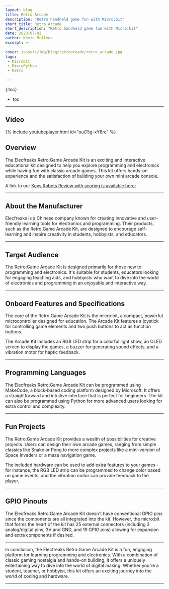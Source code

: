 ```yaml
---
layout: blog
title: Retro Arcade
description: "Retro handheld game fun with Micro:bit"
short_title: Retro Arcade
short_description: "Retro handheld game fun with Micro:bit"
date: 2023-07-02
author: Kevin McAleer
excerpt: >-
    
cover: /assets/img/blog/retroarcade/retro_arcade.jpg
tags: 
 - Microbit
 - MicroPython
 - Retro

---
```


{:toc}
* toc

---

## Video

{% include youtubeplayer.html id="ouC5g-xY6rc" %}

## Overview

The Elecfreaks Retro:Game Arcade Kit is an exciting and interactive educational kit designed to help you explore programming and electronics while having fun with classic arcade games. This kit offers hands-on experience and the satisfaction of building your own mini arcade console.

A link to our [Kevs Robots Review with scoring is available here:](/reviews/retroarcade)

---

## About the Manufacturer

Elecfreaks is a Chinese company known for creating innovative and user-friendly learning tools for electronics and programming. Their products, such as the Retro:Game Arcade Kit, are designed to encourage self-learning and inspire creativity in students, hobbyists, and educators.

---

## Target Audience

The Retro:Game Arcade Kit is designed primarily for those new to programming and electronics. It's suitable for students, educators looking for engaging teaching aids, and hobbyists who want to dive into the world of electronics and programming in an enjoyable and interactive way.

---

## Onboard Features and Specifications

The core of the Retro:Game Arcade Kit is the micro:bit, a compact, powerful microcontroller designed for education. The Arcade Kit features a joystick for controlling game elements and two push buttons to act as function buttons.

The Arcade Kit includes an RGB LED strip for a colorful light show, an OLED screen to display the games, a buzzer for generating sound effects, and a vibration motor for haptic feedback. 

---

## Programming Languages

The Elecfreaks Retro:Game Arcade Kit can be programmed using MakeCode, a block-based coding platform designed by Microsoft. It offers a straightforward and intuitive interface that is perfect for beginners. The kit can also be programmed using Python for more advanced users looking for extra control and complexity.

---

## Fun Projects

The Retro:Game Arcade Kit provides a wealth of possibilities for creative projects. Users can design their own arcade games, ranging from simple classics like Snake or Pong to more complex projects like a mini-version of Space Invaders or a maze navigation game. 

The included hardware can be used to add extra features to your games - for instance, the RGB LED strip can be programmed to change color based on game events, and the vibration motor can provide feedback to the player.

---

## GPIO Pinouts

The Elecfreaks Retro:Game Arcade Kit doesn't have conventional GPIO pins since the components are all integrated into the kit. However, the micro:bit that forms the heart of the kit has 25 external connectors (including 3 analog/digital pins, 3V and GND, and 19 GPIO pins) allowing for expansion and extra components if desired.

---

In conclusion, the Elecfreaks Retro:Game Arcade Kit is a fun, engaging platform for learning programming and electronics. With a combination of classic gaming nostalgia and hands-on building, it offers a uniquely entertaining way to dive into the world of digital making. Whether you're a student, teacher, or hobbyist, this kit offers an exciting journey into the world of coding and hardware.

---
